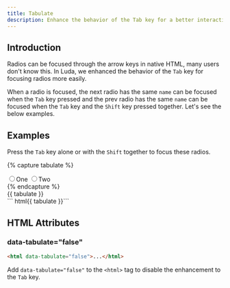 ```yaml
---
title: Tabulate
description: Enhance the behavior of the Tab key for a better interaction experience.
---
```


## Introduction

Radios can be focused through the arrow keys in native HTML,
many users don't know this. In Luda, we enhanced the behavior
of the `Tab` key for focusing radios more easily.

When a radio is focused, the next radio has the same `name`
can be focused when the `Tab` key pressed and the prev radio has
the same `name` can be focused when the `Tab` key
and the `Shift` key pressed together.
Let's see the below examples.

## Examples

Press the `Tab` key alone or with the `Shift` together to focus these radios.

{% capture tabulate %}
<div class="fm fm-radio">
  <label><input type="radio" name="tabulate_demo" value="one">One</label>
  <label><input type="radio" name="tabulate_demo" value="two">Two</label>
</div>
{% endcapture %}
<div class="example mt-none">
  {{ tabulate }}
</div>
``` html{{ tabulate }}```

## HTML Attributes

### data-tabulate="false"

``` html
<html data-tabulate="false">...</html>
```

Add `data-tabulate="false"` to the `<html>` tag
to disable the enhancement to the `Tab` key.
